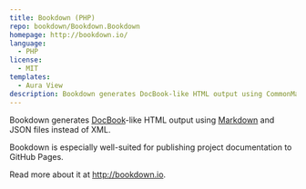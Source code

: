 ```yaml
---
title: Bookdown (PHP)
repo: bookdown/Bookdown.Bookdown
homepage: http://bookdown.io/
language:
  - PHP
license:
  - MIT
templates:
  - Aura View
description: Bookdown generates DocBook-like HTML output using CommonMark and JSON files.
---
```


Bookdown generates [DocBook](http://docbook.org)-like HTML output using [Markdown](http://daringfireball.net/projects/markdown/) and JSON files instead of XML.

Bookdown is especially well-suited for publishing project documentation to GitHub Pages.

Read more about it at <http://bookdown.io>.

